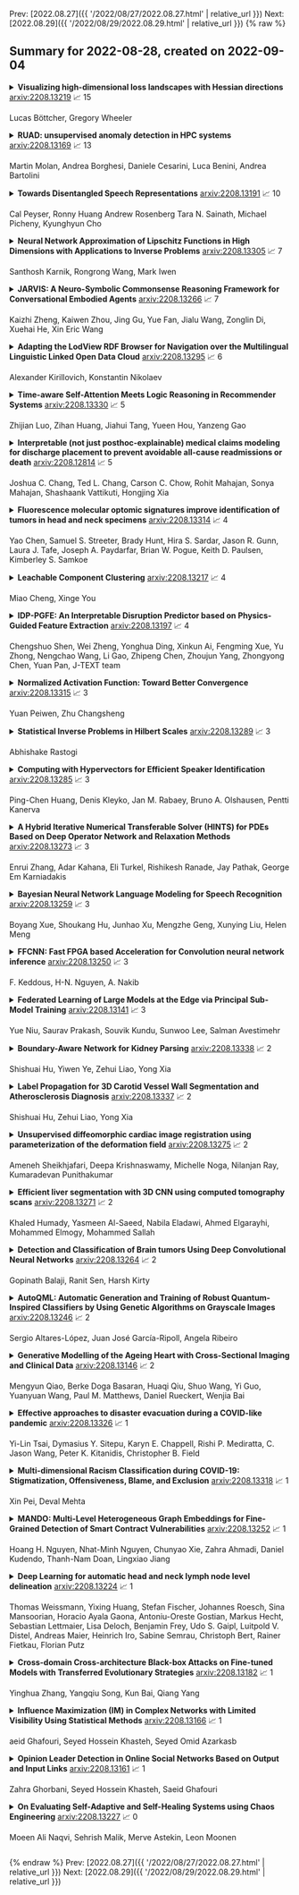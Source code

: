 Prev: [2022.08.27]({{ '/2022/08/27/2022.08.27.html' | relative_url }})  Next: [2022.08.29]({{ '/2022/08/29/2022.08.29.html' | relative_url }})
{% raw %}
## Summary for 2022-08-28, created on 2022-09-04


<details><summary><b>Visualizing high-dimensional loss landscapes with Hessian directions</b>
<a href="https://arxiv.org/abs/2208.13219">arxiv:2208.13219</a>
&#x1F4C8; 15 <br>
<p>Lucas Böttcher, Gregory Wheeler</p></summary>
<p>

**Abstract:** Analyzing geometric properties of high-dimensional loss functions, such as local curvature and the existence of other optima around a certain point in loss space, can help provide a better understanding of the interplay between neural network structure, implementation attributes, and learning performance. In this work, we combine concepts from high-dimensional probability and differential geometry to study how curvature properties in lower-dimensional loss representations depend on those in the original loss space. We show that saddle points in the original space are rarely correctly identified as such in lower-dimensional representations if random projections are used. In such projections, the expected curvature in a lower-dimensional representation is proportional to the mean curvature in the original loss space. Hence, the mean curvature in the original loss space determines if saddle points appear, on average, as either minima, maxima, or almost flat regions. We use the connection between expected curvature and mean curvature (i.e., the normalized Hessian trace) to estimate the trace of Hessians without calculating the Hessian or Hessian-vector products as in Hutchinson's method. Because random projections are not able to correctly identify saddle information, we propose to study projections along Hessian directions that are associated with the largest and smallest principal curvatures. We connect our findings to the ongoing debate on loss landscape flatness and generalizability. Finally, we illustrate our method in numerical experiments on different image classifiers with up to about $7\times 10^6$ parameters.

</p>
</details>

<details><summary><b>RUAD: unsupervised anomaly detection in HPC systems</b>
<a href="https://arxiv.org/abs/2208.13169">arxiv:2208.13169</a>
&#x1F4C8; 13 <br>
<p>Martin Molan, Andrea Borghesi, Daniele Cesarini, Luca Benini, Andrea Bartolini</p></summary>
<p>

**Abstract:** The increasing complexity of modern high-performance computing (HPC) systems necessitates the introduction of automated and data-driven methodologies to support system administrators' effort toward increasing the system's availability. Anomaly detection is an integral part of improving the availability as it eases the system administrator's burden and reduces the time between an anomaly and its resolution. However, current state-of-the-art (SoA) approaches to anomaly detection are supervised and semi-supervised, so they require a human-labelled dataset with anomalies - this is often impractical to collect in production HPC systems. Unsupervised anomaly detection approaches based on clustering, aimed at alleviating the need for accurate anomaly data, have so far shown poor performance.
  In this work, we overcome these limitations by proposing RUAD, a novel Recurrent Unsupervised Anomaly Detection model. RUAD achieves better results than the current semi-supervised and unsupervised SoA approaches. This is achieved by considering temporal dependencies in the data and including long-short term memory cells in the model architecture. The proposed approach is assessed on a complete ten-month history of a Tier-0 system (Marconi100 from CINECA with 980 nodes). RUAD achieves an area under the curve (AUC) of 0.763 in semi-supervised training and an AUC of 0.767 in unsupervised training, which improves upon the SoA approach that achieves an AUC of 0.747 in semi-supervised training and an AUC of 0.734 in unsupervised training. It also vastly outperforms the current SoA unsupervised anomaly detection approach based on clustering, achieving the AUC of 0.548.

</p>
</details>

<details><summary><b>Towards Disentangled Speech Representations</b>
<a href="https://arxiv.org/abs/2208.13191">arxiv:2208.13191</a>
&#x1F4C8; 10 <br>
<p>Cal Peyser, Ronny Huang Andrew Rosenberg Tara N. Sainath, Michael Picheny, Kyunghyun Cho</p></summary>
<p>

**Abstract:** The careful construction of audio representations has become a dominant feature in the design of approaches to many speech tasks. Increasingly, such approaches have emphasized "disentanglement", where a representation contains only parts of the speech signal relevant to transcription while discarding irrelevant information. In this paper, we construct a representation learning task based on joint modeling of ASR and TTS, and seek to learn a representation of audio that disentangles that part of the speech signal that is relevant to transcription from that part which is not. We present empirical evidence that successfully finding such a representation is tied to the randomness inherent in training. We then make the observation that these desired, disentangled solutions to the optimization problem possess unique statistical properties. Finally, we show that enforcing these properties during training improves WER by 24.5% relative on average for our joint modeling task. These observations motivate a novel approach to learning effective audio representations.

</p>
</details>

<details><summary><b>Neural Network Approximation of Lipschitz Functions in High Dimensions with Applications to Inverse Problems</b>
<a href="https://arxiv.org/abs/2208.13305">arxiv:2208.13305</a>
&#x1F4C8; 7 <br>
<p>Santhosh Karnik, Rongrong Wang, Mark Iwen</p></summary>
<p>

**Abstract:** The remarkable successes of neural networks in a huge variety of inverse problems have fueled their adoption in disciplines ranging from medical imaging to seismic analysis over the past decade. However, the high dimensionality of such inverse problems has simultaneously left current theory, which predicts that networks should scale exponentially in the dimension of the problem, unable to explain why the seemingly small networks used in these settings work as well as they do in practice. To reduce this gap between theory and practice, a general method for bounding the complexity required for a neural network to approximate a Lipschitz function on a high-dimensional set with a low-complexity structure is provided herein. The approach is based on the observation that the existence of a linear Johnson-Lindenstrauss embedding $\mathbf{A} \in \mathbb{R}^{d \times D}$ of a given high-dimensional set $\mathcal{S} \subset \mathbb{R}^D$ into a low dimensional cube $[-M,M]^d$ implies that for any Lipschitz function $f : \mathcal{S}\to \mathbb{R}^p$, there exists a Lipschitz function $g : [-M,M]^d \to \mathbb{R}^p$ such that $g(\mathbf{A}\mathbf{x}) = f(\mathbf{x})$ for all $\mathbf{x} \in \mathcal{S}$. Hence, if one has a neural network which approximates $g : [-M,M]^d \to \mathbb{R}^p$, then a layer can be added which implements the JL embedding $\mathbf{A}$ to obtain a neural network which approximates $f : \mathcal{S} \to \mathbb{R}^p$. By pairing JL embedding results along with results on approximation of Lipschitz functions by neural networks, one then obtains results which bound the complexity required for a neural network to approximate Lipschitz functions on high dimensional sets. The end result is a general theoretical framework which can then be used to better explain the observed empirical successes of smaller networks in a wider variety of inverse problems than current theory allows.

</p>
</details>

<details><summary><b>JARVIS: A Neuro-Symbolic Commonsense Reasoning Framework for Conversational Embodied Agents</b>
<a href="https://arxiv.org/abs/2208.13266">arxiv:2208.13266</a>
&#x1F4C8; 7 <br>
<p>Kaizhi Zheng, Kaiwen Zhou, Jing Gu, Yue Fan, Jialu Wang, Zonglin Di, Xuehai He, Xin Eric Wang</p></summary>
<p>

**Abstract:** Building a conversational embodied agent to execute real-life tasks has been a long-standing yet quite challenging research goal, as it requires effective human-agent communication, multi-modal understanding, long-range sequential decision making, etc. Traditional symbolic methods have scaling and generalization issues, while end-to-end deep learning models suffer from data scarcity and high task complexity, and are often hard to explain. To benefit from both worlds, we propose a Neuro-Symbolic Commonsense Reasoning (JARVIS) framework for modular, generalizable, and interpretable conversational embodied agents. First, it acquires symbolic representations by prompting large language models (LLMs) for language understanding and sub-goal planning, and by constructing semantic maps from visual observations. Then the symbolic module reasons for sub-goal planning and action generation based on task- and action-level common sense. Extensive experiments on the TEACh dataset validate the efficacy and efficiency of our JARVIS framework, which achieves state-of-the-art (SOTA) results on all three dialog-based embodied tasks, including Execution from Dialog History (EDH), Trajectory from Dialog (TfD), and Two-Agent Task Completion (TATC) (e.g., our method boosts the unseen Success Rate on EDH from 6.1\% to 15.8\%). Moreover, we systematically analyze the essential factors that affect the task performance and also demonstrate the superiority of our method in few-shot settings. Our JARVIS model ranks first in the Alexa Prize SimBot Public Benchmark Challenge.

</p>
</details>

<details><summary><b>Adapting the LodView RDF Browser for Navigation over the Multilingual Linguistic Linked Open Data Cloud</b>
<a href="https://arxiv.org/abs/2208.13295">arxiv:2208.13295</a>
&#x1F4C8; 6 <br>
<p>Alexander Kirillovich, Konstantin Nikolaev</p></summary>
<p>

**Abstract:** The paper is dedicated to the use of LodView for navigation over the multilingual Linguistic Linked Open Data cloud. First, we define the class of Pubby-like tools, that LodView belongs to, and clarify the relation of this class to the classes of URI dereferenciation tools, RDF browsers and LOD visualization tools. Second, we reveal several limitations of LodView that impede its use for the designated purpose, and propose improvements to be made for fixing these limitations. These improvements are: 1) resolution of Cyrillic URIs; 2) decoding Cyrillic URIs in Turtle representations of resources; 3) support of Cyrillic literals; 4) user-friendly URLs for RDF representations of resources; 5) support of hash URIs; 6) expanding nested resources; 7) support of RDF collections; 8) pagination of resource property values; and 9) support of $\LaTeX$ math notation. Third, we partially implement several of the proposed improvements.

</p>
</details>

<details><summary><b>Time-aware Self-Attention Meets Logic Reasoning in Recommender Systems</b>
<a href="https://arxiv.org/abs/2208.13330">arxiv:2208.13330</a>
&#x1F4C8; 5 <br>
<p>Zhijian Luo, Zihan Huang, Jiahui Tang, Yueen Hou, Yanzeng Gao</p></summary>
<p>

**Abstract:** At the age of big data, recommender systems have shown remarkable success as a key means of information filtering in our daily life. Recent years have witnessed the technical development of recommender systems, from perception learning to cognition reasoning which intuitively build the task of recommendation as the procedure of logical reasoning and have achieve significant improvement. However, the logical statement in reasoning implicitly admits irrelevance of ordering, even does not consider time information which plays an important role in many recommendation tasks. Furthermore, recommendation model incorporated with temporal context would tend to be self-attentive, i.e., automatically focus more (less) on the relevance (irrelevance), respectively.
  To address these issues, in this paper, we propose a Time-aware Self-Attention with Neural Collaborative Reasoning (TiSANCR) based recommendation model, which integrates temporal patterns and self-attention mechanism into reasoning-based recommendation. Specially, temporal patterns represented by relative time, provide context and auxiliary information to characterize the user's preference in recommendation, while self-attention is leveraged to distill informative patterns and suppress irrelevances. Therefore, the fusion of self-attentive temporal information provides deeper representation of user's preference. Extensive experiments on benchmark datasets demonstrate that the proposed TiSANCR achieves significant improvement and consistently outperforms the state-of-the-art recommendation methods.

</p>
</details>

<details><summary><b>Interpretable (not just posthoc-explainable) medical claims modeling for discharge placement to prevent avoidable all-cause readmissions or death</b>
<a href="https://arxiv.org/abs/2208.12814">arxiv:2208.12814</a>
&#x1F4C8; 5 <br>
<p>Joshua C. Chang, Ted L. Chang, Carson C. Chow, Rohit Mahajan, Sonya Mahajan, Shashaank Vattikuti, Hongjing Xia</p></summary>
<p>

**Abstract:** This manuscript addresses the simultaneous problems of predicting all-cause inpatient readmission or death after discharge, and quantifying the impact of discharge placement in preventing these adverse events. To this end, we developed an inherently interpretable multilevel Bayesian modeling framework inspired by the piecewise linearity of ReLU-activated deep neural networks. In a survival model, we explicitly adjust for confounding in quantifying local average treatment effects for discharge placement interventions. We trained the model on a 5% sample of Medicare beneficiaries from 2008 and 2011, and then tested the model on 2012 claims. Evaluated on classification accuracy for 30-day all-cause unplanned readmissions (defined using official CMS methodology) or death, the model performed similarly against XGBoost, logistic regression (after feature engineering), and a Bayesian deep neural network trained on the same data. Tested on the 30-day classification task of predicting readmissions or death using left-out future data, the model achieved an AUROC of approximately 0.76 and and AUPRC of approximately 0.50 (relative to an overall positively rate in the testing data of 18%), demonstrating how one need not sacrifice interpretability for accuracy. Additionally, the model had a testing AUROC of 0.78 on the classification of 90-day all-cause unplanned readmission or death. We easily peer into our inherently interpretable model, summarizing its main findings. Additionally, we demonstrate how the black-box posthoc explainer tool SHAP generates explanations that are not supported by the fitted model -- and if taken at face value does not offer enough context to make a model actionable.

</p>
</details>

<details><summary><b>Fluorescence molecular optomic signatures improve identification of tumors in head and neck specimens</b>
<a href="https://arxiv.org/abs/2208.13314">arxiv:2208.13314</a>
&#x1F4C8; 4 <br>
<p>Yao Chen, Samuel S. Streeter, Brady Hunt, Hira S. Sardar, Jason R. Gunn, Laura J. Tafe, Joseph A. Paydarfar, Brian W. Pogue, Keith D. Paulsen, Kimberley S. Samkoe</p></summary>
<p>

**Abstract:** In this study, a radiomics approach was extended to optical fluorescence molecular imaging data for tissue classification, termed 'optomics'. Fluorescence molecular imaging is emerging for precise surgical guidance during head and neck squamous cell carcinoma (HNSCC) resection. However, the tumor-to-normal tissue contrast is confounded by intrinsic physiological limitations of heterogeneous expression of the target molecule, epidermal growth factor receptor (EGFR). Optomics seek to improve tumor identification by probing textural pattern differences in EGFR expression conveyed by fluorescence. A total of 1,472 standardized optomic features were extracted from fluorescence image samples. A supervised machine learning pipeline involving a support vector machine classifier was trained with 25 top-ranked features selected by minimum redundancy maximum relevance criterion. Model predictive performance was compared to fluorescence intensity thresholding method by classifying testing set image patches of resected tissue with histologically confirmed malignancy status. The optomics approach provided consistent improvement in prediction accuracy on all test set samples, irrespective of dose, compared to fluorescence intensity thresholding method (mean accuracies of 89% vs. 81%; P = 0.0072). The improved performance demonstrates that extending the radiomics approach to fluorescence molecular imaging data offers a promising image analysis technique for cancer detection in fluorescence-guided surgery.

</p>
</details>

<details><summary><b>Leachable Component Clustering</b>
<a href="https://arxiv.org/abs/2208.13217">arxiv:2208.13217</a>
&#x1F4C8; 4 <br>
<p>Miao Cheng, Xinge You</p></summary>
<p>

**Abstract:** Clustering attempts to partition data instances into several distinctive groups, while the similarities among data belonging to the common partition can be principally reserved. Furthermore, incomplete data frequently occurs in many realworld applications, and brings perverse influence on pattern analysis. As a consequence, the specific solutions to data imputation and handling are developed to conduct the missing values of data, and independent stage of knowledge exploitation is absorbed for information understanding. In this work, a novel approach to clustering of incomplete data, termed leachable component clustering, is proposed. Rather than existing methods, the proposed method handles data imputation with Bayes alignment, and collects the lost patterns in theory. Due to the simple numeric computation of equations, the proposed method can learn optimized partitions while the calculation efficiency is held. Experiments on several artificial incomplete data sets demonstrate that, the proposed method is able to present superior performance compared with other state-of-the-art algorithms.

</p>
</details>

<details><summary><b>IDP-PGFE: An Interpretable Disruption Predictor based on Physics-Guided Feature Extraction</b>
<a href="https://arxiv.org/abs/2208.13197">arxiv:2208.13197</a>
&#x1F4C8; 4 <br>
<p>Chengshuo Shen, Wei Zheng, Yonghua Ding, Xinkun Ai, Fengming Xue, Yu Zhong, Nengchao Wang, Li Gao, Zhipeng Chen, Zhoujun Yang, Zhongyong Chen, Yuan Pan, J-TEXT team</p></summary>
<p>

**Abstract:** Disruption prediction has made rapid progress in recent years, especially in machine learning (ML)-based methods. Understanding why a predictor makes a certain prediction can be as crucial as the prediction's accuracy for future tokamak disruption predictors. The purpose of most disruption predictors is accuracy or cross-machine capability. However, if a disruption prediction model can be interpreted, it can tell why certain samples are classified as disruption precursors. This allows us to tell the types of incoming disruption and gives us insight into the mechanism of disruption. This paper designs a disruption predictor called Interpretable Disruption Predictor based On Physics-guided feature extraction (IDP-PGFE) on J-TEXT. The prediction performance of the model is effectively improved by extracting physics-guided features. A high-performance model is required to ensure the validity of the interpretation results. The interpretability study of IDP-PGFE provides an understanding of J-TEXT disruption and is generally consistent with existing comprehension of disruption. IDP-PGFE has been applied to the disruption due to continuously increasing density towards density limit experiments on J-TEXT. The time evolution of the PGFE features contribution demonstrates that the application of ECRH triggers radiation-caused disruption, which lowers the density at disruption. While the application of RMP indeed raises the density limit in J-TEXT. The interpretability study guides intuition on the physical mechanisms of density limit disruption that RMPs affect not only the MHD instabilities but also the radiation profile, which delays density limit disruption.

</p>
</details>

<details><summary><b>Normalized Activation Function: Toward Better Convergence</b>
<a href="https://arxiv.org/abs/2208.13315">arxiv:2208.13315</a>
&#x1F4C8; 3 <br>
<p>Yuan Peiwen, Zhu Changsheng</p></summary>
<p>

**Abstract:** Activation functions are essential for neural networks to introduce non-linearity. A great number of empirical experiments have validated various activation functions, yet theoretical research on activation functions are insufficient. In this work, we study the impact of activation functions on the variance of gradients and propose an approach to normalize activation functions to keep the variance of the gradient same for all layers so that the neural network can achieve better convergence. First, we complement the previous work on the analysis of the variance of gradients where the impact of activation functions are just considered in an idealized initial state which almost cannot be preserved during training and obtained a property that good activation functions should satisfy as possible. Second, we offer an approach to normalize activation functions and testify its effectiveness on prevalent activation functions empirically. And by observing experiments, we discover that the speed of convergence is roughly related to the property we derived in the former part. We run experiments of our normalized activation functions against common activation functions. And the result shows our approach consistently outperforms their unnormalized counterparts. For example, normalized Swish outperforms vanilla Swish by 1.2% on ResNet50 with CIFAR-100 in terms of top-1 accuracy. Our method improves the performance by simply replacing activation functions with their normalized ones in both fully-connected networks and residual networks.

</p>
</details>

<details><summary><b>Statistical Inverse Problems in Hilbert Scales</b>
<a href="https://arxiv.org/abs/2208.13289">arxiv:2208.13289</a>
&#x1F4C8; 3 <br>
<p>Abhishake Rastogi</p></summary>
<p>

**Abstract:** In this paper, we study the Tikhonov regularization scheme in Hilbert scales for the nonlinear statistical inverse problem with a general noise. The regularizing norm in this scheme is stronger than the norm in Hilbert space. We focus on developing a theoretical analysis for this scheme based on the conditional stability estimates. We utilize the concept of the distance function to establish the high probability estimates of the direct and reconstruction error in Reproducing kernel Hilbert space setting. Further, the explicit rates of convergence in terms of sample size are established for the oversmoothing case and the regular case over the regularity class defined through appropriate source condition. Our results improve and generalize previous results obtained in related settings.

</p>
</details>

<details><summary><b>Computing with Hypervectors for Efficient Speaker Identification</b>
<a href="https://arxiv.org/abs/2208.13285">arxiv:2208.13285</a>
&#x1F4C8; 3 <br>
<p>Ping-Chen Huang, Denis Kleyko, Jan M. Rabaey, Bruno A. Olshausen, Pentti Kanerva</p></summary>
<p>

**Abstract:** We introduce a method to identify speakers by computing with high-dimensional random vectors. Its strengths are simplicity and speed. With only 1.02k active parameters and a 128-minute pass through the training data we achieve Top-1 and Top-5 scores of 31% and 52% on the VoxCeleb1 dataset of 1,251 speakers. This is in contrast to CNN models requiring several million parameters and orders of magnitude higher computational complexity for only a 2$\times$ gain in discriminative power as measured in mutual information. An additional 92 seconds of training with Generalized Learning Vector Quantization (GLVQ) raises the scores to 48% and 67%. A trained classifier classifies 1 second of speech in 5.7 ms. All processing was done on standard CPU-based machines.

</p>
</details>

<details><summary><b>A Hybrid Iterative Numerical Transferable Solver (HINTS) for PDEs Based on Deep Operator Network and Relaxation Methods</b>
<a href="https://arxiv.org/abs/2208.13273">arxiv:2208.13273</a>
&#x1F4C8; 3 <br>
<p>Enrui Zhang, Adar Kahana, Eli Turkel, Rishikesh Ranade, Jay Pathak, George Em Karniadakis</p></summary>
<p>

**Abstract:** Iterative solvers of linear systems are a key component for the numerical solutions of partial differential equations (PDEs). While there have been intensive studies through past decades on classical methods such as Jacobi, Gauss-Seidel, conjugate gradient, multigrid methods and their more advanced variants, there is still a pressing need to develop faster, more robust and reliable solvers. Based on recent advances in scientific deep learning for operator regression, we propose HINTS, a hybrid, iterative, numerical, and transferable solver for differential equations. HINTS combines standard relaxation methods and the Deep Operator Network (DeepONet). Compared to standard numerical solvers, HINTS is capable of providing faster solutions for a wide class of differential equations, while preserving the accuracy close to machine zero. Through an eigenmode analysis, we find that the individual solvers in HINTS target distinct regions in the spectrum of eigenmodes, resulting in a uniform convergence rate and hence exceptional performance of the hybrid solver overall. Moreover, HINTS applies to equations in multidimensions, and is flexible with regards to computational domain and transferable to different discretizations.

</p>
</details>

<details><summary><b>Bayesian Neural Network Language Modeling for Speech Recognition</b>
<a href="https://arxiv.org/abs/2208.13259">arxiv:2208.13259</a>
&#x1F4C8; 3 <br>
<p>Boyang Xue, Shoukang Hu, Junhao Xu, Mengzhe Geng, Xunying Liu, Helen Meng</p></summary>
<p>

**Abstract:** State-of-the-art neural network language models (NNLMs) represented by long short term memory recurrent neural networks (LSTM-RNNs) and Transformers are becoming highly complex. They are prone to overfitting and poor generalization when given limited training data. To this end, an overarching full Bayesian learning framework encompassing three methods is proposed in this paper to account for the underlying uncertainty in LSTM-RNN and Transformer LMs. The uncertainty over their model parameters, choice of neural activations and hidden output representations are modeled using Bayesian, Gaussian Process and variational LSTM-RNN or Transformer LMs respectively. Efficient inference approaches were used to automatically select the optimal network internal components to be Bayesian learned using neural architecture search. A minimal number of Monte Carlo parameter samples as low as one was also used. These allow the computational costs incurred in Bayesian NNLM training and evaluation to be minimized. Experiments are conducted on two tasks: AMI meeting transcription and Oxford-BBC LipReading Sentences 2 (LRS2) overlapped speech recognition using state-of-the-art LF-MMI trained factored TDNN systems featuring data augmentation, speaker adaptation and audio-visual multi-channel beamforming for overlapped speech. Consistent performance improvements over the baseline LSTM-RNN and Transformer LMs with point estimated model parameters and drop-out regularization were obtained across both tasks in terms of perplexity and word error rate (WER). In particular, on the LRS2 data, statistically significant WER reductions up to 1.3% and 1.2% absolute (12.1% and 11.3% relative) were obtained over the baseline LSTM-RNN and Transformer LMs respectively after model combination between Bayesian NNLMs and their respective baselines.

</p>
</details>

<details><summary><b>FFCNN: Fast FPGA based Acceleration for Convolution neural network inference</b>
<a href="https://arxiv.org/abs/2208.13250">arxiv:2208.13250</a>
&#x1F4C8; 3 <br>
<p>F. Keddous, H-N. Nguyen, A. Nakib</p></summary>
<p>

**Abstract:** We present a new efficient OpenCL-based Accelerator for large scale Convolutional Neural Networks called Fast Inference on FPGAs for Convolution Neural Network (FFCNN). FFCNN is based on a deeply pipelined OpenCL kernels architecture. As pointed out before, high-level synthesis tools such as the OpenCL framework can easily port codes originally designed for CPUs and GPUs to FPGAs, but it is still difficult to make OpenCL codes run efficiently on FPGAs. This work aims to propose an efficient FPGA implementation of OpenCL High-Performance Computing Applications. To do so, a Data reuse and task mapping techniques are also presented to improve design efficiency. In addition, the following motivations were taken into account when developing FFCNN: 1) FFCNN has been designed to be easily implemented on Intel OpenCL SDK based FPGA design flow. 2) In FFFCN, different techniques have been integrated to improve the memory band with and throughput. A performance analysis is conducted on two deep CNN for Large-Scale Images classification. The obtained results, and the comparison with other works designed to accelerate the same types of architectures, show the efficiency and the competitiveness of the proposed accelerator design by significantly improved performance and resource utilization.

</p>
</details>

<details><summary><b>Federated Learning of Large Models at the Edge via Principal Sub-Model Training</b>
<a href="https://arxiv.org/abs/2208.13141">arxiv:2208.13141</a>
&#x1F4C8; 3 <br>
<p>Yue Niu, Saurav Prakash, Souvik Kundu, Sunwoo Lee, Salman Avestimehr</p></summary>
<p>

**Abstract:** Limited compute and communication capabilities of edge users create a significant bottleneck for federated learning (FL) of large models. We consider a realistic, but much less explored, cross-device FL setting in which no client has the capacity to train a full large model nor is willing to share any intermediate activations with the server. To this end, we present Principal Sub-Model (PriSM) training methodology, which leverages models low-rank structure and kernel orthogonality to train sub-models in the orthogonal kernel space. More specifically, by applying singular value decomposition (SVD) to original kernels in the server model, PriSM first obtains a set of principal orthogonal kernels in which each one is weighed by its singular value. Thereafter, PriSM utilizes our novel sampling strategy that selects different subsets of the principal kernels independently to create sub-models for clients. Importantly, a kernel with a large singular value is assigned with a high sampling probability. Thus, each sub-model is a low-rank approximation of the full large model, and all clients together achieve the near full-model training. Our extensive evaluations on multiple datasets in various resource-constrained settings show that PriSM can yield an improved performance of up to 10% compared to existing alternatives, with only around 20% sub-model training.

</p>
</details>

<details><summary><b>Boundary-Aware Network for Kidney Parsing</b>
<a href="https://arxiv.org/abs/2208.13338">arxiv:2208.13338</a>
&#x1F4C8; 2 <br>
<p>Shishuai Hu, Yiwen Ye, Zehui Liao, Yong Xia</p></summary>
<p>

**Abstract:** Kidney structures segmentation is a crucial yet challenging task in the computer-aided diagnosis of surgery-based renal cancer. Although numerous deep learning models have achieved remarkable success in many medical image segmentation tasks, accurate segmentation of kidney structures on computed tomography angiography (CTA) images remains challenging, due to the variable sizes of kidney tumors and the ambiguous boundaries between kidney structures and their surroundings. In this paper, we propose a boundary-aware network (BA-Net) to segment kidneys, kidney tumors, arteries, and veins on CTA scans. This model contains a shared encoder, a boundary decoder, and a segmentation decoder. The multi-scale deep supervision strategy is adopted on both decoders, which can alleviate the issues caused by variable tumor sizes. The boundary probability maps produced by the boundary decoder at each scale are used as attention to enhance the segmentation feature maps. We evaluated the BA-Net on the Kidney PArsing (KiPA) Challenge dataset and achieved an average Dice score of 89.65$\%$ for kidney structure segmentation on CTA scans using 4-fold cross-validation. The results demonstrate the effectiveness of the BA-Net.

</p>
</details>

<details><summary><b>Label Propagation for 3D Carotid Vessel Wall Segmentation and Atherosclerosis Diagnosis</b>
<a href="https://arxiv.org/abs/2208.13337">arxiv:2208.13337</a>
&#x1F4C8; 2 <br>
<p>Shishuai Hu, Zehui Liao, Yong Xia</p></summary>
<p>

**Abstract:** Carotid vessel wall segmentation is a crucial yet challenging task in the computer-aided diagnosis of atherosclerosis. Although numerous deep learning models have achieved remarkable success in many medical image segmentation tasks, accurate segmentation of carotid vessel wall on magnetic resonance (MR) images remains challenging, due to limited annotations and heterogeneous arteries. In this paper, we propose a semi-supervised label propagation framework to segment lumen, normal vessel walls, and atherosclerotic vessel wall on 3D MR images. By interpolating the provided annotations, we get 3D continuous labels for training 3D segmentation model. With the trained model, we generate pseudo labels for unlabeled slices to incorporate them for model training. Then we use the whole MR scans and the propagated labels to re-train the segmentation model and improve its robustness. We evaluated the label propagation framework on the CarOtid vessel wall SegMentation and atherosclerOsis diagnosiS (COSMOS) Challenge dataset and achieved a QuanM score of 83.41\% on the testing dataset, which got the 1-st place on the online evaluation leaderboard. The results demonstrate the effectiveness of the proposed framework.

</p>
</details>

<details><summary><b>Unsupervised diffeomorphic cardiac image registration using parameterization of the deformation field</b>
<a href="https://arxiv.org/abs/2208.13275">arxiv:2208.13275</a>
&#x1F4C8; 2 <br>
<p>Ameneh Sheikhjafari, Deepa Krishnaswamy, Michelle Noga, Nilanjan Ray, Kumaradevan Punithakumar</p></summary>
<p>

**Abstract:** This study proposes an end-to-end unsupervised diffeomorphic deformable registration framework based on moving mesh parameterization. Using this parameterization, a deformation field can be modeled with its transformation Jacobian determinant and curl of end velocity field. The new model of the deformation field has three important advantages; firstly, it relaxes the need for an explicit regularization term and the corresponding weight in the cost function. The smoothness is implicitly embedded in the solution which results in a physically plausible deformation field. Secondly, it guarantees diffeomorphism through explicit constraints applied to the transformation Jacobian determinant to keep it positive. Finally, it is suitable for cardiac data processing, since the nature of this parameterization is to define the deformation field in terms of the radial and rotational components. The effectiveness of the algorithm is investigated by evaluating the proposed method on three different data sets including 2D and 3D cardiac MRI scans. The results demonstrate that the proposed framework outperforms existing learning-based and non-learning-based methods while generating diffeomorphic transformations.

</p>
</details>

<details><summary><b>Efficient liver segmentation with 3D CNN using computed tomography scans</b>
<a href="https://arxiv.org/abs/2208.13271">arxiv:2208.13271</a>
&#x1F4C8; 2 <br>
<p>Khaled Humady, Yasmeen Al-Saeed, Nabila Eladawi, Ahmed Elgarayhi, Mohammed Elmogy, Mohammed Sallah</p></summary>
<p>

**Abstract:** The liver is one of the most critical metabolic organs in vertebrates due to its vital functions in the human body, such as detoxification of the blood from waste products and medications. Liver diseases due to liver tumors are one of the most common mortality reasons around the globe. Hence, detecting liver tumors in the early stages of tumor development is highly required as a critical part of medical treatment. Many imaging modalities can be used as aiding tools to detect liver tumors. Computed tomography (CT) is the most used imaging modality for soft tissue organs such as the liver. This is because it is an invasive modality that can be captured relatively quickly. This paper proposed an efficient automatic liver segmentation framework to detect and segment the liver out of CT abdomen scans using the 3D CNN DeepMedic network model. Segmenting the liver region accurately and then using the segmented liver region as input to tumors segmentation method is adopted by many studies as it reduces the false rates resulted from segmenting abdomen organs as tumors. The proposed 3D CNN DeepMedic model has two pathways of input rather than one pathway, as in the original 3D CNN model. In this paper, the network was supplied with multiple abdomen CT versions, which helped improve the segmentation quality. The proposed model achieved 94.36%, 94.57%, 91.86%, and 93.14% for accuracy, sensitivity, specificity, and Dice similarity score, respectively. The experimental results indicate the applicability of the proposed method.

</p>
</details>

<details><summary><b>Detection and Classification of Brain tumors Using Deep Convolutional Neural Networks</b>
<a href="https://arxiv.org/abs/2208.13264">arxiv:2208.13264</a>
&#x1F4C8; 2 <br>
<p>Gopinath Balaji, Ranit Sen, Harsh Kirty</p></summary>
<p>

**Abstract:** Abnormal development of tissues in the body as a result of swelling and morbid enlargement is known as a tumor. They are mainly classified as Benign and Malignant. Tumour in the brain is fatal as it may be cancerous, so it can feed on healthy cells nearby and keep increasing in size. This may affect the soft tissues, nerve cells, and small blood vessels in the brain. Hence there is a need to detect and classify them during the early stages with utmost precision. There are different sizes and locations of brain tumors which makes it difficult to understand their nature. The process of detection and classification of brain tumors can prove to be an onerous task even with advanced MRI (Magnetic Resonance Imaging) techniques due to the similarities between the healthy cells nearby and the tumor. In this paper, we have used Keras and Tensorflow to implement state-of-the-art Convolutional Neural Network (CNN) architectures, like EfficientNetB0, ResNet50, Xception, MobileNetV2, and VGG16, using Transfer Learning to detect and classify three types of brain tumors namely - Glioma, Meningioma, and Pituitary. The dataset we used consisted of 3264 2-D magnetic resonance images and 4 classes. Due to the small size of the dataset, various data augmentation techniques were used to increase the size of the dataset. Our proposed methodology not only consists of data augmentation, but also various image denoising techniques, skull stripping, cropping, and bias correction. In our proposed work EfficientNetB0 architecture performed the best giving an accuracy of 97.61%. The aim of this paper is to differentiate between normal and abnormal pixels and also classify them with better accuracy.

</p>
</details>

<details><summary><b>AutoQML: Automatic Generation and Training of Robust Quantum-Inspired Classifiers by Using Genetic Algorithms on Grayscale Images</b>
<a href="https://arxiv.org/abs/2208.13246">arxiv:2208.13246</a>
&#x1F4C8; 2 <br>
<p>Sergio Altares-López, Juan José García-Ripoll, Angela Ribeiro</p></summary>
<p>

**Abstract:** We propose a new hybrid system for automatically generating and training quantum-inspired classifiers on grayscale images by using multiobjective genetic algorithms. We define a dynamic fitness function to obtain the smallest possible circuit and highest accuracy on unseen data, ensuring that the proposed technique is generalizable and robust. We minimize the complexity of the generated circuits in terms of the number of entanglement gates by penalizing their appearance. We reduce the size of the images with two dimensionality reduction approaches: principal component analysis (PCA), which is encoded in the individual for optimization purpose, and a small convolutional autoencoder (CAE). These two methods are compared with one another and with a classical nonlinear approach to understand their behaviors and to ensure that the classification ability is due to the quantum circuit and not the preprocessing technique used for dimensionality reduction.

</p>
</details>

<details><summary><b>Generative Modelling of the Ageing Heart with Cross-Sectional Imaging and Clinical Data</b>
<a href="https://arxiv.org/abs/2208.13146">arxiv:2208.13146</a>
&#x1F4C8; 2 <br>
<p>Mengyun Qiao, Berke Doga Basaran, Huaqi Qiu, Shuo Wang, Yi Guo, Yuanyuan Wang, Paul M. Matthews, Daniel Rueckert, Wenjia Bai</p></summary>
<p>

**Abstract:** Cardiovascular disease, the leading cause of death globally, is an age-related disease. Understanding the morphological and functional changes of the heart during ageing is a key scientific question, the answer to which will help us define important risk factors of cardiovascular disease and monitor disease progression. In this work, we propose a novel conditional generative model to describe the changes of 3D anatomy of the heart during ageing. The proposed model is flexible and allows integration of multiple clinical factors (e.g. age, gender) into the generating process. We train the model on a large-scale cross-sectional dataset of cardiac anatomies and evaluate on both cross-sectional and longitudinal datasets. The model demonstrates excellent performance in predicting the longitudinal evolution of the ageing heart and modelling its data distribution.

</p>
</details>

<details><summary><b>Effective approaches to disaster evacuation during a COVID-like pandemic</b>
<a href="https://arxiv.org/abs/2208.13326">arxiv:2208.13326</a>
&#x1F4C8; 1 <br>
<p>Yi-Lin Tsai, Dymasius Y. Sitepu, Karyn E. Chappell, Rishi P. Mediratta, C. Jason Wang, Peter K. Kitanidis, Christopher B. Field</p></summary>
<p>

**Abstract:** Since COVID-19 vaccines became available, no studies have quantified how different disaster evacuation strategies can mitigate pandemic risks in shelters. Therefore, we applied an age-structured epidemiological model, known as the Susceptible-Exposed-Infectious-Recovered (SEIR) model, to investigate to what extent different vaccine uptake levels and the Diversion protocol implemented in Taiwan decrease infections and delay pandemic peak occurrences. Taiwan's Diversion protocol involves diverting those in self-quarantine due to exposure, thus preventing them from mingling with the general public at a congregate shelter. The Diversion protocol, combined with sufficient vaccine uptake, can decrease the maximum number of infections and delay outbreaks relative to scenarios without such strategies. When the diversion of all exposed people is not possible, or vaccine uptake is insufficient, the Diversion protocol is still valuable. Furthermore, a group of evacuees that consists primarily of a young adult population tends to experience pandemic peak occurrences sooner and have up to 180% more infections than does a majority elderly group when the Diversion protocol is implemented. However, when the Diversion protocol is not enforced, the majority elderly group suffers from up to 20% more severe cases than the majority young adult group.

</p>
</details>

<details><summary><b>Multi-dimensional Racism Classification during COVID-19: Stigmatization, Offensiveness, Blame, and Exclusion</b>
<a href="https://arxiv.org/abs/2208.13318">arxiv:2208.13318</a>
&#x1F4C8; 1 <br>
<p>Xin Pei, Deval Mehta</p></summary>
<p>

**Abstract:** Transcending the binary categorization of racist texts, our study takes cues from social science theories to develop a multi-dimensional model for racism detection, namely stigmatization, offensiveness, blame, and exclusion. With the aid of BERT and topic modeling, this categorical detection enables insights into the underlying subtlety of racist discussion on digital platforms during COVID-19. Our study contributes to enriching the scholarly discussion on deviant racist behaviours on social media. First, a stage-wise analysis is applied to capture the dynamics of the topic changes across the early stages of COVID-19 which transformed from a domestic epidemic to an international public health emergency and later to a global pandemic. Furthermore, mapping this trend enables a more accurate prediction of public opinion evolvement concerning racism in the offline world, and meanwhile, the enactment of specified intervention strategies to combat the upsurge of racism during the global public health crisis like COVID-19. In addition, this interdisciplinary research also points out a direction for future studies on social network analysis and mining. Integration of social science perspectives into the development of computational methods provides insights into more accurate data detection and analytics.

</p>
</details>

<details><summary><b>MANDO: Multi-Level Heterogeneous Graph Embeddings for Fine-Grained Detection of Smart Contract Vulnerabilities</b>
<a href="https://arxiv.org/abs/2208.13252">arxiv:2208.13252</a>
&#x1F4C8; 1 <br>
<p>Hoang H. Nguyen, Nhat-Minh Nguyen, Chunyao Xie, Zahra Ahmadi, Daniel Kudendo, Thanh-Nam Doan, Lingxiao Jiang</p></summary>
<p>

**Abstract:** Learning heterogeneous graphs consisting of different types of nodes and edges enhances the results of homogeneous graph techniques. An interesting example of such graphs is control-flow graphs representing possible software code execution flows. As such graphs represent more semantic information of code, developing techniques and tools for such graphs can be highly beneficial for detecting vulnerabilities in software for its reliability. However, existing heterogeneous graph techniques are still insufficient in handling complex graphs where the number of different types of nodes and edges is large and variable. This paper concentrates on the Ethereum smart contracts as a sample of software codes represented by heterogeneous contract graphs built upon both control-flow graphs and call graphs containing different types of nodes and links. We propose MANDO, a new heterogeneous graph representation to learn such heterogeneous contract graphs' structures. MANDO extracts customized metapaths, which compose relational connections between different types of nodes and their neighbors. Moreover, it develops a multi-metapath heterogeneous graph attention network to learn multi-level embeddings of different types of nodes and their metapaths in the heterogeneous contract graphs, which can capture the code semantics of smart contracts more accurately and facilitate both fine-grained line-level and coarse-grained contract-level vulnerability detection. Our extensive evaluation of large smart contract datasets shows that MANDO improves the vulnerability detection results of other techniques at the coarse-grained contract level. More importantly, it is the first learning-based approach capable of identifying vulnerabilities at the fine-grained line-level, and significantly improves the traditional code analysis-based vulnerability detection approaches by 11.35% to 70.81% in terms of F1-score.

</p>
</details>

<details><summary><b>Deep Learning for automatic head and neck lymph node level delineation</b>
<a href="https://arxiv.org/abs/2208.13224">arxiv:2208.13224</a>
&#x1F4C8; 1 <br>
<p>Thomas Weissmann, Yixing Huang, Stefan Fischer, Johannes Roesch, Sina Mansoorian, Horacio Ayala Gaona, Antoniu-Oreste Gostian, Markus Hecht, Sebastian Lettmaier, Lisa Deloch, Benjamin Frey, Udo S. Gaipl, Luitpold V. Distel, Andreas Maier, Heinrich Iro, Sabine Semrau, Christoph Bert, Rainer Fietkau, Florian Putz</p></summary>
<p>

**Abstract:** Background: Deep learning-based head and neck lymph node level (HN_LNL) autodelineation is of high relevance to radiotherapy research and clinical treatment planning but still understudied in academic literature.
  Methods: An expert-delineated cohort of 35 planning CTs was used for training of an nnU-net 3D-fullres/2D-ensemble model for autosegmentation of 20 different HN_LNL. Validation was performed in an independent test set (n=20). In a completely blinded evaluation, 3 clinical experts rated the quality of deep learning autosegmentations in a head-to-head comparison with expert-created contours. For a subgroup of 10 cases, intraobserver variability was compared to deep learning autosegmentation performance. The effect of autocontour consistency with CT slice plane orientation on geometric accuracy and expert rating was investigated.
  Results: Mean blinded expert rating per level was significantly better for deep learning segmentations with CT slice plane adjustment than for expert-created contours (81.0 vs. 79.6, p<0.001), but deep learning segmentations without slice plane adjustment were rated significantly worse than expert-created contours (77.2 vs. 79.6, p<0.001). Geometric accuracy of deep learning segmentations was non-different from intraobserver variability (mean Dice per level, 0.78 vs. 0.77, p=0.064) with variance in accuracy between levels being improved (p<0.001). Clinical significance of contour consistency with CT slice plane orientation was not represented by geometric accuracy metrics (Dice, 0.78 vs. 0.78, p=0.572)
  Conclusions: We show that a nnU-net 3D-fullres/2D-ensemble model can be used for highly accurate autodelineation of HN_LNL using only a limited training dataset that is ideally suited for large-scale standardized autodelineation of HN_LNL in the research setting. Geometric accuracy metrics are only an imperfect surrogate for blinded expert rating.

</p>
</details>

<details><summary><b>Cross-domain Cross-architecture Black-box Attacks on Fine-tuned Models with Transferred Evolutionary Strategies</b>
<a href="https://arxiv.org/abs/2208.13182">arxiv:2208.13182</a>
&#x1F4C8; 1 <br>
<p>Yinghua Zhang, Yangqiu Song, Kun Bai, Qiang Yang</p></summary>
<p>

**Abstract:** Fine-tuning can be vulnerable to adversarial attacks. Existing works about black-box attacks on fine-tuned models (BAFT) are limited by strong assumptions. To fill the gap, we propose two novel BAFT settings, cross-domain and cross-domain cross-architecture BAFT, which only assume that (1) the target model for attacking is a fine-tuned model, and (2) the source domain data is known and accessible. To successfully attack fine-tuned models under both settings, we propose to first train an adversarial generator against the source model, which adopts an encoder-decoder architecture and maps a clean input to an adversarial example. Then we search in the low-dimensional latent space produced by the encoder of the adversarial generator. The search is conducted under the guidance of the surrogate gradient obtained from the source model. Experimental results on different domains and different network architectures demonstrate that the proposed attack method can effectively and efficiently attack the fine-tuned models.

</p>
</details>

<details><summary><b>Influence Maximization (IM) in Complex Networks with Limited Visibility Using Statistical Methods</b>
<a href="https://arxiv.org/abs/2208.13166">arxiv:2208.13166</a>
&#x1F4C8; 1 <br>
<p>aeid Ghafouri, Seyed Hossein Khasteh, Seyed Omid Azarkasb</p></summary>
<p>

**Abstract:** A social network (SN) is a social structure consisting of a group representing the interaction between them. SNs have recently been widely used and, subsequently, have become suitable and popular platforms for product promotion and information diffusion. People in an SN directly influence each other's interests and behavior. One of the most important problems in SNs is to find people who can have the maximum influence on other nodes in the network in a cascade manner if they are chosen as the seed nodes of a network diffusion scenario. Influential diffusers are people who, if they are chosen as the seed set in a publishing issue in the network, that network will have the most people who have learned about that diffused entity. This is a well-known problem in literature known as influence maximization (IM) problem. Although it has been proven that this is an NP-complete problem and does not have a solution in polynomial time, it has been argued that it has the properties of sub modular functions and, therefore, can be solved using a greedy algorithm. Most of the methods proposed to improve this complexity are based on the assumption that the entire graph is visible. However, this assumption does not hold for many real-world graphs. This study is conducted to extend current maximization methods with link prediction techniques to pseudo-visibility graphs. To this end, a graph generation method called the exponential random graph model (ERGM) is used for link prediction. The proposed method is tested using the data from the Snap dataset of Stanford University. According to the experimental tests, the proposed method is efficient on real-world graphs.

</p>
</details>

<details><summary><b>Opinion Leader Detection in Online Social Networks Based on Output and Input Links</b>
<a href="https://arxiv.org/abs/2208.13161">arxiv:2208.13161</a>
&#x1F4C8; 1 <br>
<p>Zahra Ghorbani, Seyed Hossein Khasteh, Saeid Ghafouri</p></summary>
<p>

**Abstract:** The understanding of how users in a network update their opinions based on their neighbours opinions has attracted a great deal of interest in the field of network science, and a growing body of literature recognises the significance of this issue. In this research paper, we propose a new dynamic model of opinion formation in directed networks. In this model, the opinion of each node is updated as the weighted average of its neighbours opinions, where the weights represent social influence. We define a new centrality measure as a social influence metric based on both influence and conformity. We measure this new approach using two opinion formation models: (i) the Degroot model and (ii) our own proposed model. Previously published research studies have not considered conformity, and have only considered the influence of the nodes when computing the social influence. In our definition, nodes with low in-degree and high out-degree that were connected to nodes with high out-degree and low in-degree had higher centrality. As the main contribution of this research, we propose an algorithm for finding a small subset of nodes in a social network that can have a significant impact on the opinions of other nodes. Experiments on real-world data demonstrate that the proposed algorithm significantly outperforms previously published state-of-the-art methods.

</p>
</details>

<details><summary><b>On Evaluating Self-Adaptive and Self-Healing Systems using Chaos Engineering</b>
<a href="https://arxiv.org/abs/2208.13227">arxiv:2208.13227</a>
&#x1F4C8; 0 <br>
<p>Moeen Ali Naqvi, Sehrish Malik, Merve Astekin, Leon Moonen</p></summary>
<p>

**Abstract:** With the growing adoption of self-adaptive systems in various domains, there is an increasing need for strategies to assess their correct behavior. In particular self-healing systems, which aim to provide resilience and fault-tolerance, often deal with unanticipated failures in critical and highly dynamic environments. Their reactive and complex behavior makes it challenging to assess if these systems execute according to the desired goals. Recently, several studies have expressed concern about the lack of systematic evaluation methods for self-healing behavior.
  In this paper, we propose CHESS, an approach for the systematic evaluation of self-adaptive and self-healing systems that builds on chaos engineering. Chaos engineering is a methodology for subjecting a system to unexpected conditions and scenarios. It has shown great promise in helping developers build resilient microservice architectures and cyber-physical systems. CHESS turns this idea around by using chaos engineering to evaluate how well a self-healing system can withstand such perturbations. We investigate the viability of this approach through an exploratory study on a self-healing smart office environment. The study helps us explore the promises and limitations of the approach, as well as identify directions where additional work is needed. We conclude with a summary of lessons learned.

</p>
</details>


{% endraw %}
Prev: [2022.08.27]({{ '/2022/08/27/2022.08.27.html' | relative_url }})  Next: [2022.08.29]({{ '/2022/08/29/2022.08.29.html' | relative_url }})